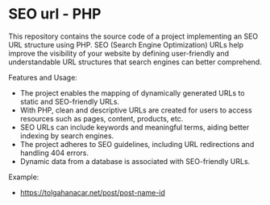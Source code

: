 # SEO url - PHP
This repository contains the source code of a project implementing an SEO URL structure using PHP. SEO (Search Engine Optimization) URLs help improve the visibility of your website by defining user-friendly and understandable URL structures that search engines can better comprehend.

Features and Usage:
- The project enables the mapping of dynamically generated URLs to static and SEO-friendly URLs.
- With PHP, clean and descriptive URLs are created for users to access resources such as pages, content, products, etc.
- SEO URLs can include keywords and meaningful terms, aiding better indexing by search engines.
- The project adheres to SEO guidelines, including URL redirections and handling 404 errors.
- Dynamic data from a database is associated with SEO-friendly URLs.

Example:
- https://tolgahanacar.net/post/post-name-id

